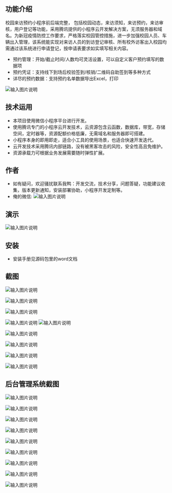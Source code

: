 ## 功能介绍 
    
校园来访预约小程序前后端完整， 包括校园动态，来访须知，来访预约，来访审核，用户登记等功能，采用腾讯提供的小程序云开发解决方案，无须服务器和域名。为新冠疫情防控工作要求，严格落实校园管控措施，进一步加强校园人员、车辆出入管理，该系统能实现对来访人员的到访登记审核、所有校外访客出入校园均需通过该系统进行申请登记，按申请表要求如实填写相关内容。

- 预约管理：开始/截止时间/人数均可灵活设置，可以自定义客户预约填写的数据项
- 预约凭证：支持线下到场后校验签到/核销/二维码自助签到等多种方式
- 详尽的预约数据：支持预约名单数据导出Excel，打印

 ![输入图片说明](demo/%E4%BA%8C%E7%BB%B4%E7%A0%81.png)
 

## 技术运用
- 本项目使用微信小程序平台进行开发。
- 使用腾讯专门的小程序云开发技术，云资源包含云函数，数据库，带宽，存储空间，定时器等，资源配额价格低廉，无需域名和服务器即可搭建。
- 小程序本身的即用即走，适合小工具的使用场景，也适合快速开发迭代。
- 云开发技术采用腾讯内部链路，没有被黑客攻击的风险，安全性高且免维护。
- 资源承载力可根据业务发展需要随时弹性扩展。  



## 作者
- 如有疑问，欢迎骚扰联系我鸭：开发交流，技术分享，问题答疑，功能建议收集，版本更新通知，安装部署协助，小程序开发定制等。
- 俺的微信:
 ![输入图片说明](demo/author-base.png)
 



## 演示
 
  ![输入图片说明](demo/%E4%BA%8C%E7%BB%B4%E7%A0%81.png)

## 安装

- 安装手册见源码包里的word文档




## 截图

 ![输入图片说明](demo/1%E9%A6%96%E9%A1%B5.png)

![输入图片说明](demo/2%E6%A0%A1%E5%9B%AD%E5%8A%A8%E6%80%81.png)


![输入图片说明](demo/3%E6%9D%A5%E8%AE%BF%E9%A1%BB%E7%9F%A5.png)

 ![输入图片说明](demo/4%E9%A2%84%E7%BA%A6%E6%97%A5%E5%8E%86.png)
![输入图片说明](demo/5%E6%88%91%E7%9A%84.png)

![输入图片说明](demo/6%E6%9D%A5%E8%AE%BF%E9%A2%84%E7%BA%A6.png)

![输入图片说明](demo/7%E9%A2%84%E7%BA%A6%E8%AF%A6%E6%83%85.png)

![输入图片说明](demo/8%E9%A2%84%E7%BA%A6%E5%A1%AB%E5%86%99.png)

![输入图片说明](demo/9%E9%A2%84%E7%BA%A6%E6%88%90%E5%8A%9F.png)

 
## 后台管理系统截图
 
![输入图片说明](demo/10%E5%90%8E%E5%8F%B0%E9%A6%96%E9%A1%B5.png)
 
![输入图片说明](demo/11%E5%90%8E%E5%8F%B0-%E9%A2%84%E7%BA%A6%E7%AE%A1%E7%90%86.png)

![输入图片说明](demo/12%E5%90%8E%E5%8F%B0-%E9%A2%84%E7%BA%A6%E8%8F%9C%E5%8D%95.png)

![输入图片说明](demo/13%E5%90%8E%E5%8F%B0-%E9%A2%84%E7%BA%A6%E5%90%8D%E5%8D%95%E4%B8%8B%E8%BD%BD.png)

![输入图片说明](demo/14%E5%90%8E%E5%8F%B0-%E9%A2%84%E7%BA%A6%E5%90%8D%E5%8D%95%E7%AE%A1%E7%90%86.png)

![输入图片说明](demo/15%E5%90%8E%E5%8F%B0-%E9%A2%84%E7%BA%A6%E5%90%8D%E5%8D%95%E7%AE%A1%E7%90%86.png)

![输入图片说明](demo/16%E5%90%8E%E5%8F%B0-%E9%A2%84%E7%BA%A6%E6%A0%B8%E9%94%80.png)

![输入图片说明](demo/17%E5%90%8E%E5%8F%B0-%E9%A2%84%E7%BA%A6%E6%B7%BB%E5%8A%A0.png)

![输入图片说明](demo/18%E5%90%8E%E5%8F%B0-%E9%A2%84%E7%BA%A6%E6%97%B6%E6%AE%B5%E8%AE%BE%E7%BD%AE.png)
 
